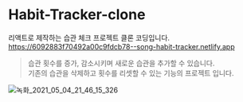 # Habit-Tracker-clone
리액트로 제작하는 습관 체크 프로젝트 클론 코딩입니다.
https://6092883f70492a00c9fdcb78--song-habit-tracker.netlify.app


   
   
>습관 횟수를 증가, 감소시키며 
새로운 습관을 추가할 수 있습니다.   
기존의 습관을 삭제하고 횟수를 리셋할 수 있는 기능의 프로젝트 입니다.

![녹화_2021_05_04_21_46_15_326](https://user-images.githubusercontent.com/81962246/117005608-6af70900-ad22-11eb-8fb1-78c3c856ab08.gif)
